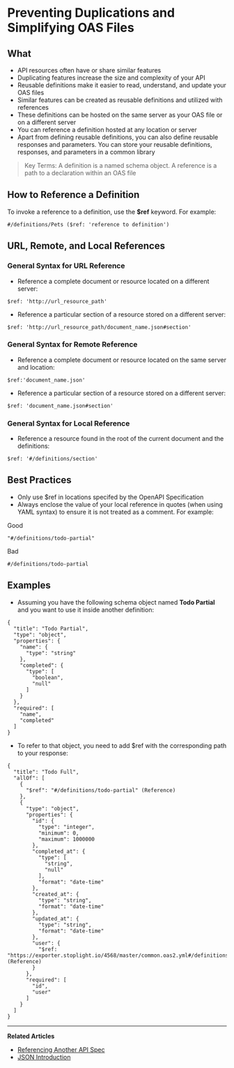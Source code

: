 # Preventing Duplications and Simplifying OAS Files 

## What 
- API resources often have or share similar features 
- Duplicating features increase the size and complexity of your API
- Reusable definitions make it easier to read, understand, and update your OAS files
- Similar features can be created as reusable definitions and utilized with references
- These definitions can be hosted on the same server as your OAS file or on a different server 
- You can reference a definition hosted at any location or server 
- Apart from defining reusable definitions, you can also define reusable responses and parameters. You can store your reusable definitions, responses, and parameters in a common library

>Key Terms: A definition is a named schema object. A reference is a path to a declaration within an OAS file

## How to Reference a Definition 
To invoke a reference to a definition, use the **$ref** keyword. For example:
```
#/definitions/Pets ($ref: 'reference to definition')
```

## URL, Remote, and Local References 

### General Syntax for URL Reference
- Reference a complete document or resource located on a different server: 
```
$ref: 'http://url_resource_path'
```
- Reference a particular section of a resource stored on a different server: 
```
$ref: 'http://url_resource_path/document_name.json#section'
```

### General Syntax for Remote Reference
- Reference a complete document or resource located on the same server and location: 
```
$ref:'document_name.json'
```
- Reference a particular section of a resource stored on a different server: 
```
$ref: 'document_name.json#section'
```
### General Syntax for Local Reference
- Reference a resource found in the root of the current document and the definitions:
```
$ref: '#/definitions/section'
```

## Best Practices 
- Only use $ref in locations specifed by the OpenAPI Specification 
- Always enclose the value of your local reference in quotes (when using YAML syntax) to ensure it is not treated as a comment. For example:

Good
```
"#/definitions/todo-partial"
```
Bad 
```
#/definitions/todo-partial
```

## Examples 
- Assuming you have the following schema object named **Todo Partial** and you want to use it inside another definition: 

```
{
  "title": "Todo Partial",
  "type": "object",
  "properties": {
    "name": {
      "type": "string" 
    },
    "completed": {
      "type": [
        "boolean",
        "null"
      ]
    }
  },
  "required": [
    "name",
    "completed"
  ]
}
```
- To refer to that object, you need to add $ref with the corresponding path to your response: 

```
{
  "title": "Todo Full",
  "allOf": [
    {
      "$ref": "#/definitions/todo-partial" (Reference)
    },
    {
      "type": "object",
      "properties": {
        "id": {
          "type": "integer",
          "minimum": 0,
          "maximum": 1000000
        },
        "completed_at": {
          "type": [
            "string",
            "null"
          ],
          "format": "date-time"
        },
        "created_at": {
          "type": "string",
          "format": "date-time"
        },
        "updated_at": {
          "type": "string",
          "format": "date-time"
        },
        "user": {
          "$ref: "https://exporter.stoplight.io/4568/master/common.oas2.yml#/definitions/user" (Reference)
        }
      },
      "required": [
        "id",
        "user"
      ]
    }
  ]
}
```
---
**Related Articles** 
- [Referencing Another API Spec](/modeling/modeling-with-openapi/referencing-another-api-spec)
- [JSON Introduction](/modeling/json-best-practices/introduction)

